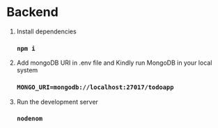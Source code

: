 



# Backend



1. Install dependencies

     ### `npm i`

2. Add mongoDB URI in .env file and Kindly run MongoDB in your local system

     ### `MONGO_URI=mongodb://localhost:27017/todoapp`
     
3. Run the development server

     ### `nodenom`


